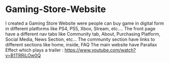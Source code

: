# Gaming-Store-Website
I created a Gaming Store Website were people can buy game in digital form in different platforms like PS4, PS5, Xbox, Stream, etc....
The front page have a different nav tabs like Community tab, About, Purchasing Platform, Social Media, News Section, etc...
The community section have links to different sections like home, inside, FAQ
The main website have Parallax Effect which plays a trailer : https://www.youtube.com/watch?v=B1TRRiLOw0Q
